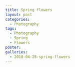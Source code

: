 ```yaml
---
title: Spring flowers
layout: post
categories:
  - Photography
tags:
  - Photography
  - Spring
  - Flowers
poster: 
galleries:
  - 2018-04-28-spring-flowers
---
```

